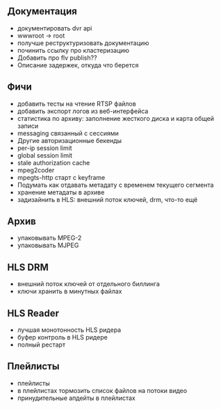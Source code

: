 Документация
------------

* документировать dvr api
* wwwroot -> root
* получше реструктуризовать документацию
* починить ссылку про кластеризацию
* Добавить про flv publish??
* Описание задержек, откуда что берется

Фичи
----

* добавить тесты на чтение RTSP файлов
* добавить экспорт логов из веб-интерфейса
* статистика по архиву: заполнение жесткого диска и карта общей записи
* messaging связанный с сессиями
* Другие авторизационные бекенды
* per-ip session limit
* global session limit
* stale authorization cache
* mpeg2coder
* mpegts-http старт с keyframe
* Подумать как отдавать метадату с временем текущего сегмента
* хранение метадаты в архиве
* задизайнить в HLS: внешний поток ключей, drm, что-то ещё

Архив
-----

* упаковывать MPEG-2
* упаковывать MJPEG

HLS DRM
-------

* внешний поток ключей от отдельного биллинга
* ключи хранить в минутных файлах

HLS Reader
---------
* лучшая монотонность HLS ридера
* буфер контроль в HLS ридере
* полный рестарт

Плейлисты
---------
* плейлисты
* в плейлистах тормозить список файлов на потоки видео
* принудительные апдейты в плейлистах

